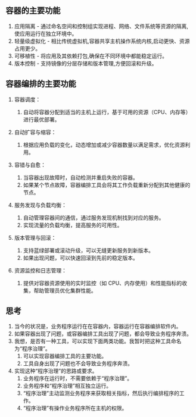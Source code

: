 ## 容器的主要功能
1. 应用隔离 - 通过命名空间和控制组实现进程、网络、文件系统等资源的隔离,使应用运行在独立环境中。
2. 轻量级虚拟化 - 相比传统虚拟机,容器共享主机操作系统内核,启动更快、资源占用更少。
3. 可移植性 - 将应用及其依赖打包,确保在不同环境中都能稳定运行。
4. 版本控制 - 支持镜像的分层存储和版本管理,方便回滚和升级。

## 容器编排的主要功能
1. 容器调度：
    1. 自动将容器分配到适当的主机上运行，基于可用的资源（CPU、内存等）进行最优部署。

2. 自动扩容与缩容：
    1. 根据应用负载的变化，动态增加或减少容器数量以满足需求，优化资源利用。

3. 容错与自愈：
    1. 当容器出现故障时，自动检测并重启失败的容器。
    2. 如果某个节点故障，容器编排工具会将其工作负载重新分配到其他健康的节点。

4. 服务发现与负载均衡：
    1. 自动管理容器间的通信，通过服务发现机制找到对应的服务。
    2. 实现流量的负载均衡，提高服务的可用性。

5. 版本管理与回滚：
    1. 支持蓝绿部署或滚动升级，可以无缝更新服务到新版本。
    2. 如果出现问题，可以快速回滚到先前的稳定版本。

6. 资源监控和日志管理：
    1. 提供对容器资源使用的实时监控（如 CPU、内存使用）和性能指标的收集，帮助管理员优化集群性能。

## 思考
1. 当今的状况是，业务程序运行在在容器内，容器运行在容器编排软件内。
2. 如果容器出现了问题，或容器编排工具出现了问题，都会导致业务程序奔溃。
3. 我想，是否有一种工具，可以实现下面两类功能。我暂时把这种工具命名为“程序治理”。
    1. 可以实现容器编排工具的主要功能。
    2. 工具自身出现了问题也不会导致业务程序奔溃。
4. 实现这种“程序治理”的思路或要求。
    1. 业务程序在运行时，不需要依赖于“程序治理”。
    2. 业务程序和“程序治理”相互独立运行。
    3. “程序治理”主动监测业务程序来获取相关指标，然后执行编排程序的工作。
    4. “程序治理”有操作业务程序所在主机的权限。